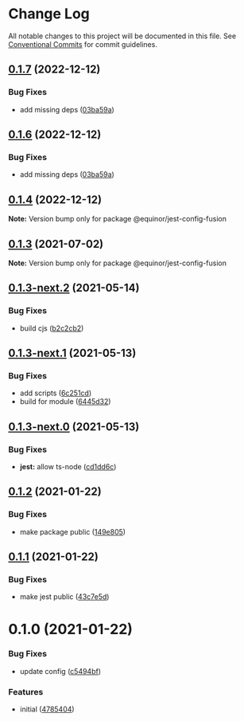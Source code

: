 # Change Log

All notable changes to this project will be documented in this file.
See [Conventional Commits](https://conventionalcommits.org) for commit guidelines.

## [0.1.7](https://github.com/equinor/fusion-core/compare/@equinor/jest-config-fusion@0.1.4...@equinor/jest-config-fusion@0.1.7) (2022-12-12)

### Bug Fixes

- add missing deps ([03ba59a](https://github.com/equinor/fusion-core/commit/03ba59a8beb79a5dfe4b3fc16dffb253277bfd63))

## [0.1.6](https://github.com/equinor/fusion-core/compare/@equinor/jest-config-fusion@0.1.4...@equinor/jest-config-fusion@0.1.6) (2022-12-12)

### Bug Fixes

- add missing deps ([03ba59a](https://github.com/equinor/fusion-core/commit/03ba59a8beb79a5dfe4b3fc16dffb253277bfd63))

## [0.1.4](https://github.com/equinor/fusion-core/compare/@equinor/jest-config-fusion@0.1.3...@equinor/jest-config-fusion@0.1.4) (2022-12-12)

**Note:** Version bump only for package @equinor/jest-config-fusion

## [0.1.3](https://github.com/equinor/fusion-core/compare/@equinor/jest-config-fusion@0.1.3-next.2...@equinor/jest-config-fusion@0.1.3) (2021-07-02)

**Note:** Version bump only for package @equinor/jest-config-fusion

## [0.1.3-next.2](https://github.com/equinor/fusion-core/compare/@equinor/jest-config-fusion@0.1.3-next.1...@equinor/jest-config-fusion@0.1.3-next.2) (2021-05-14)

### Bug Fixes

- build cjs ([b2c2cb2](https://github.com/equinor/fusion-core/commit/b2c2cb217d68950e200bddfefd6c263c7f087c17))

## [0.1.3-next.1](https://github.com/equinor/fusion-core/compare/@equinor/jest-config-fusion@0.1.3-next.0...@equinor/jest-config-fusion@0.1.3-next.1) (2021-05-13)

### Bug Fixes

- add scripts ([6c251cd](https://github.com/equinor/fusion-core/commit/6c251cd6fda664b4085abeaf626e3e5c5e133c1c))
- build for module ([6445d32](https://github.com/equinor/fusion-core/commit/6445d32ae3bc5df9bff0fe5610404481fd541036))

## [0.1.3-next.0](https://github.com/equinor/fusion-core/compare/@equinor/jest-config-fusion@0.1.2...@equinor/jest-config-fusion@0.1.3-next.0) (2021-05-13)

### Bug Fixes

- **jest:** allow ts-node ([cd1dd6c](https://github.com/equinor/fusion-core/commit/cd1dd6c1f8aa0c984e40498c92c496a5911e97fb))

## [0.1.2](https://github.com/equinor/fusion-core/compare/@equinor/jest-config-fusion@0.1.1...@equinor/jest-config-fusion@0.1.2) (2021-01-22)

### Bug Fixes

- make package public ([149e805](https://github.com/equinor/fusion-core/commit/149e8055047abd2f8bc8af99d46cfeb3e4286770))

## [0.1.1](https://github.com/equinor/fusion-core/compare/@equinor/jest-config-fusion@0.1.0...@equinor/jest-config-fusion@0.1.1) (2021-01-22)

### Bug Fixes

- make jest public ([43c7e5d](https://github.com/equinor/fusion-core/commit/43c7e5dd4ed95be2cd9151a7118b829b4373c523))

# 0.1.0 (2021-01-22)

### Bug Fixes

- update config ([c5494bf](https://github.com/equinor/fusion-core/commit/c5494bf7751c143bbedda8c5166693e96ada3027))

### Features

- initial ([4785404](https://github.com/equinor/fusion-core/commit/47854046f9025389399f1761962d32a2c00dd35b))
